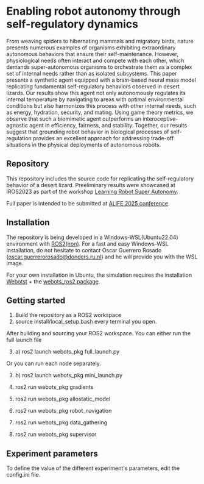 # Enabling robot autonomy through self-regulatory dynamics

From weaving spiders to hibernating mammals and migratory birds, nature presents numerous examples of organisms exhibiting extraordinary autonomous behaviors that ensure their self-maintenance. However, physiological needs often interact and compete with each other, which demands super-autonomous organisms to orchestrate them as a complex set of internal needs rather than as isolated subsystems. This paper presents a synthetic agent equipped with a brain-based neural mass model replicating fundamental self-regulatory behaviors observed in desert lizards. Our results show this agent not only autonomously regulates its internal temperature by navigating to areas with optimal environmental conditions but also harmonizes this process with other internal needs, such as energy, hydration, security, and mating. Using game theory metrics, we observe that such a biomimetic agent outperforms an interoceptive-agnostic agent in efficiency, fairness, and stability. Together, our results suggest that grounding robot behavior in biological processes of self-regulation provides an excellent approach for addressing trade-off situations in the physical deployments of autonomous robots.

## Repository

This repository includes the source code for replicating the self-regulatory behavior of a desert lizard. Preeliminary results were showcased at IROS2023 as part of the workshop [Learning Robot Super Autonomy](https://wp.nyu.edu/workshopiros2023superautonomy/).

Full paper is intended to be submitted at [ALIFE 2025 conference](https://2025.alife.org/).


## Installation

The repository is being developed in a Windows-WSL(Ubuntu22.04) environment with [ROS2(iron)](https://docs.ros.org/en/iron/index.html). For a fast and easy Windows-WSL installation, do not hesitate to contact Oscar Guerrero Rosado (oscar.guerrerorosado@donders.ru.nl) and he will provide you with the WSL image.

For your own installation in Ubuntu, the simulation requires the installation [Webotst](https://cyberbotics.com/) + the [webots_ros2 package](https://github.com/cyberbotics/webots_ros2).


## Getting started

1. Build the repository as a ROS2 workspace
2. source install/local_setup.bash every terminal you open.

After building and sourcing your ROS2 workspace. You can either run the full launch file

3. a) ros2 launch webots_pkg full_launch.py

Or you can run each node separately.

3. b) ros2 launch webots_pkg mini_launch.py

4. ros2 run webots_pkg gradients
5. ros2 run webots_pkg allostatic_model
6. ros2 run webots_pkg robot_navigation
7. ros2 run webots_pkg data_gathering
8. ros2 run webots_pkg supervisor



## Experiment parameters

To define the value of the different experiment's parameters, edit the config.ini file.
